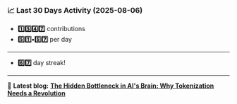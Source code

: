 <!--START_STATS-->
### 📈 Last 30 Days Activity (2025-08-06)  
- **1️⃣5️⃣4️⃣7️⃣** contributions  
- **5️⃣1️⃣•5️⃣7️⃣** per day
---
- **6️⃣7️⃣** day streak!
---
📝 **Latest blog:** [**The Hidden Bottleneck in AI's Brain: Why Tokenization Needs a Revolution**](https://andriak.com/blog/tokenization-revolution)
<!--END_STATS-->
